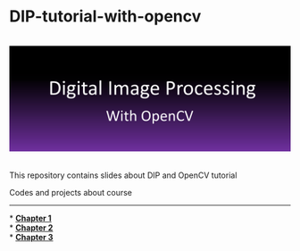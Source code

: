 # DIP-tutorial-with-opencv

<!-- PROJECT LOGO -->
<br />
<div align="center">
  <a href="https://github.com/othneildrew/Best-README-Template">
    <img src="logo.png" alt="Logo" >
  </a>
</div>
<br>

This repository contains slides about DIP and OpenCV tutorial
<br>

Codes and projects about course 
<hr>
* <a href=""><strong>Chapter 1</strong></a>
<br>
* <a href=""><strong>Chapter 2</strong></a>
<br>
* <a href="https://drive.google.com/drive/folders/1Y02pW49EIn81OrFxff9JK6YaAAoFujd5?usp=sharing"><strong>Chapter 3</strong></a>
<br>
